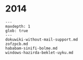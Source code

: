 # 2014

```{toctree}
---
maxdepth: 1
glob: true
---
dokuwiki-without-mail-support.md
zofzpcb.md
hababam-sinifi-bolme.md
windows-hazirda-beklet-uyku.md
```
